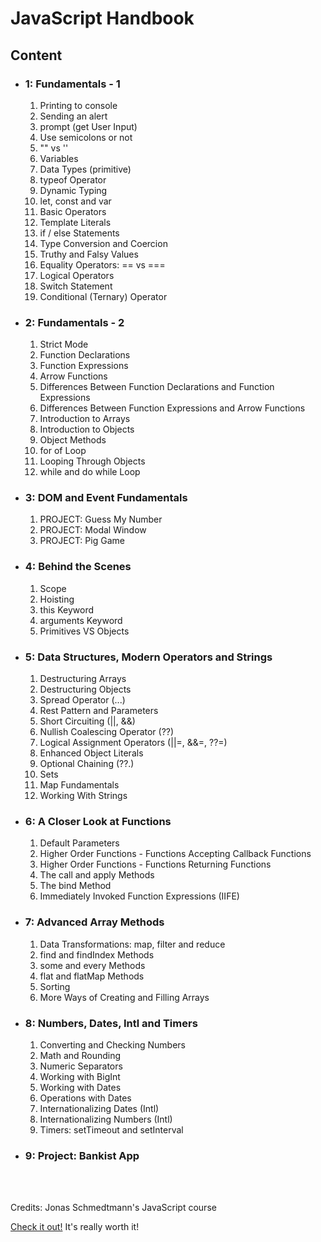 <h1>JavaScript Handbook</h1>
<h2>Content</h2>
<ul>
    <li>
        <h3>1: Fundamentals - 1</h3>
        <ol>
            <li>Printing to console</li>
            <li>Sending an alert</li>
            <li>prompt (get User Input)</li>
            <li>Use semicolons or not</li>
            <li>"" vs ''</li>
            <li>Variables</li>
            <li>Data Types (primitive)</li>
            <li>typeof Operator</li>
            <li>Dynamic Typing</li>
            <li>let, const and var</li>
            <li>Basic Operators</li>
            <li>Template Literals</li>
            <li>if / else Statements</li>
            <li>Type Conversion and Coercion</li>
            <li>Truthy and Falsy Values</li>
            <li>Equality Operators: == vs ===</li>
            <li>Logical Operators</li>
            <li>Switch Statement</li>
            <li>Conditional (Ternary) Operator</li>
        </ol>
    </li>
    <li>
        <h3>2: Fundamentals - 2</h3>
        <ol>
            <li>Strict Mode</li>
            <li>Function Declarations</li>
            <li>Function Expressions</li>
            <li>Arrow Functions</li>
            <li>Differences Between Function Declarations and Function Expressions</li>
            <li>Differences Between Function Expressions and Arrow Functions</li>
            <li>Introduction to Arrays</li>
            <li>Introduction to Objects</li>
            <li>Object Methods</li>
            <li>for of Loop</li>
            <li>Looping Through Objects</li>
            <li>while and do while Loop</li>
        </ol>
    </li>
    <li>
        <h3>3: DOM and Event Fundamentals</h3>
        <ol>
            <li>PROJECT: Guess My Number</li>
            <li>PROJECT: Modal Window</li>
            <li>PROJECT: Pig Game</li>
        </ol>
    </li>
    <li>
        <h3>4: Behind the Scenes</h3>
        <ol>
            <li>Scope</li>
            <li>Hoisting</li>
            <li>this Keyword</li>
            <li>arguments Keyword</li>
            <li>Primitives VS Objects</li>
        </ol>
    </li>
    <li>
        <h3>5: Data Structures, Modern Operators and Strings</h3>
        <ol>
            <li>Destructuring Arrays</li>
            <li>Destructuring Objects</li>
            <li>Spread Operator (...)</li>
            <li>Rest Pattern and Parameters</li>
            <li>Short Circuiting (||, &&)</li>
            <li>Nullish Coalescing Operator (??)</li>
            <li>Logical Assignment Operators (||=, &&=, ??=)</li>
            <li>Enhanced Object Literals</li>
            <li>Optional Chaining (??.)</li>
            <li>Sets</li>
            <li>Map Fundamentals</li>
            <li>Working With Strings</li>
        </ol>
    </li>
    <li>
        <h3>6: A Closer Look at Functions</h3>
        <ol>
            <li>Default Parameters</li>
            <li>Higher Order Functions - Functions Accepting Callback Functions</li>
            <li>Higher Order Functions - Functions Returning Functions</li>
            <li>The call and apply Methods</li>
            <li>The bind Method</li>
            <li>Immediately Invoked Function Expressions (IIFE)</li>
        </ol>
    </li>
     <li>
        <h3>7: Advanced Array Methods</h3>
        <ol>
            <li>Data Transformations: map, filter and reduce</li>
            <li>find and findIndex Methods</li>
            <li>some and every Methods</li>
            <li>flat and flatMap Methods</li>
            <li>Sorting</li>
            <li>More Ways of Creating and Filling Arrays</li>
        </ol>
    </li>
     <li>
        <h3>8: Numbers, Dates, Intl and Timers</h3>
        <ol>
            <li>Converting and Checking Numbers</li>
            <li>Math and Rounding</li>
            <li>Numeric Separators</li>
            <li>Working with BigInt</li>
            <li>Working with Dates</li>
            <li>Operations with Dates</li>
            <li>Internationalizing Dates (Intl)</li>
            <li>Internationalizing Numbers (Intl)</li>
            <li>Timers: setTimeout and setInterval</li>
        </ol>
    </li>
    <li>
        <h3>9: Project: Bankist App</h3>
    </li>
</ul>
<br>
<br>
<p>Credits: Jonas Schmedtmann's JavaScript course</p>

[Check it out!](https://www.udemy.com/course/the-complete-javascript-course/) It's really worth it!
